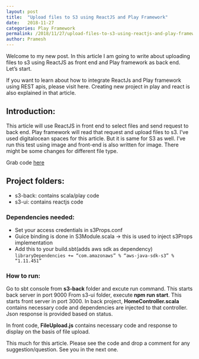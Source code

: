 ```yaml
---
layout: post
title:  "Upload files to S3 using ReactJS and Play Framework"
date:   2018-11-27
categories: Play Framework
permalink: /2018/11/27/upload-files-to-s3-using-reactjs-and-play-framework/
author: Pramesh
---
```



Welcome to my new post. In this article I am going to write about uploading files to s3 using ReactJS as front end and Play framework as back end. Let’s start.

If you want to learn about how to integrate ReactJs and Play framework using REST apis, please visit here. Creating new project in play and react is also explained in that article.

## Introduction:
This article will use ReactJS in front end to select files and send request to back end. Play framework will read that request and upload files to s3. I’ve used digitalocean spaces for this article. But it is same for S3 as well. I’ve run this test using image and front-end is also written for image. There might be some changes for different file type.

Grab code [here][code_url]

## Project folders:
* s3-back: contains scala/play code
* s3-ui: contains reactjs code

### Dependencies needed:

* Set your access credentials in s3Props.conf
*  Guice binding is done in S3Module.scala -> this is used to inject s3Props implementation
* Add this to your build.sbt(adds aws sdk as dependency)
`libraryDependencies += “com.amazonaws” % “aws-java-sdk-s3” % “1.11.451”`

### How to run:

Go to sbt console from **s3-back** folder and excute run command. This starts back server in port 9000
From  s3-ui folder, execute **npm run start**. This starts front server in port 3000.
In back project, **HomeController.scala** contains necessary code and dependencies are injected to that controller. Json response is provided based on status.

 

In front code, **FileUpload.js** contains necessary code and response to display on the basis of file upload.

 

This much for this article. Please see the code and drop a comment for any suggestion/question. See you in the next one.


[code_url]: https://github.com/prameshgautam/s3-upload-play-react